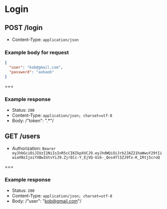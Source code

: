 # Login

## POST /login
* Content-Type: `application/json`

### Example body for request

```json
{
  "user": "kob@gmail.com",
  "password": "aobaob"
}
```

===

### Example response

* Status: `200`
* Content-Type: `application/json; charset=utf-8`
* Body: /"token": ".*"/


## GET /users
* Authorization: `Bearer eyJhbGciOiJIUzI1NiIsInR5cCI6IkpXVCJ9.eyJhdWQiOiJrb2JAZ21haWwuY29tIiwiaXNzIjoiYXBwIGtvYiJ9.ZjrECc-Y_EjVQ-Ui6-_Qos4Yl5ZJ9Tx-K_IRtj5croQ`

===

### Example response

* Status: `200`
* Content-Type: `application/json; charset=utf-8`
* Body: /"user": "kob@gmail.com"/

